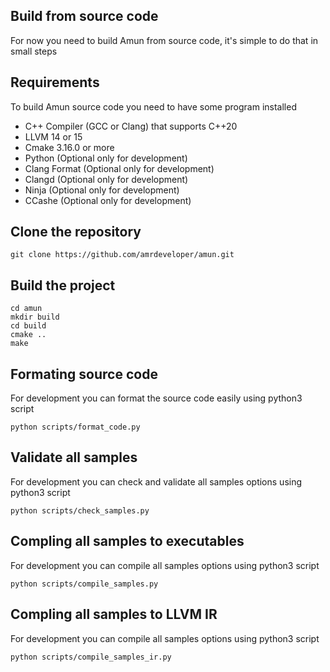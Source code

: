 ## Build from source code

For now you need to build Amun from source code, it's simple to do that in small steps

## Requirements

To build Amun source code you need to have some program installed

- C++ Compiler (GCC or Clang) that supports C++20
- LLVM 14 or 15
- Cmake 3.16.0 or more
- Python (Optional only for development)
- Clang Format (Optional only for development)
- Clangd (Optional only for development)
- Ninja (Optional only for development)
- CCashe (Optional only for development)

## Clone the repository

```
git clone https://github.com/amrdeveloper/amun.git
```

## Build the project

```
cd amun
mkdir build
cd build
cmake ..
make
```

## Formating source code
For development you can format the source code easily using python3 script

```
python scripts/format_code.py
```

## Validate all samples
For development you can check and validate all samples options using python3 script

```
python scripts/check_samples.py
```

## Compling all samples to executables
For development you can compile all samples options using python3 script

```
python scripts/compile_samples.py
```

## Compling all samples to LLVM IR
For development you can compile all samples options using python3 script

```
python scripts/compile_samples_ir.py
```